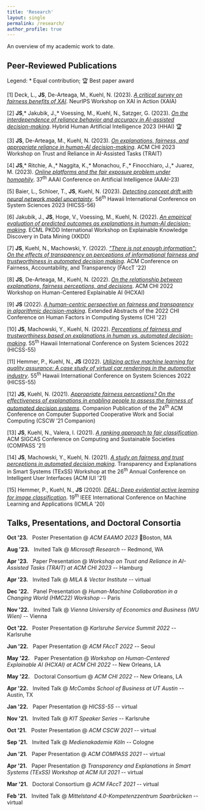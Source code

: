 ```yaml
---
title: 'Research'
layout: single
permalink: /research/
author_profile: true
---
```


An overview of my academic work to date.

## Peer-Reviewed Publications

Legend: \* Equal contribution; 🏆 Best paper award

\[1\] Deck, L., **JS**, De-Arteaga, M., Kuehl, N. (2023). [*A critical survey on fairness benefits of XAI*](https://arxiv.org/pdf/2310.13007.pdf). NeurIPS Workshop on XAI in Action (XAIA)

\[2\] **JS**,\* Jakubik, J.,\* Voessing, M., Kuehl, N., Satzger, G. (2023). [*On the interdependence of reliance behavior and accuracy in AI-assisted decision-making*](https://arxiv.org/pdf/2304.08804.pdf). Hybrid Human Artificial Intelligence 2023 (HHAI) 🏆

\[3\] **JS**, De-Arteaga, M., Kuehl, N. (2023). [*On explanations, fairness, and appropriate reliance in human-AI decision-making*](https://arxiv.org/pdf/2209.11812.pdf). ACM CHI 2023 Workshop on Trust and Reliance in AI-Assisted Tasks (TRAIT)

\[4\] **JS**,\* Ritchie, A.,\* Naggita, K.,\* Monachou, F.,\* Finocchiaro, J.,\* Juarez, M. (2023). [*Online platforms and the fair exposure problem under homophily*](https://arxiv.org/pdf/2202.09727.pdf). 37<sup>th</sup> AAAI Conference on Artificial Intelligence (AAAI-23)

\[5\] Baier, L., Schloer, T., **JS**, Kuehl, N. (2023). [*Detecting concept drift with neural network model uncertainty*](https://arxiv.org/pdf/2107.01873.pdf). 56<sup>th</sup> Hawaii International Conference on System Sciences 2023 (HICSS-56)

\[6\] Jakubik, J., **JS**, Hoge, V., Voessing, M., Kuehl, N. (2022). [*An empirical evaluation of predicted outcomes as explanations in human-AI decision-making*](https://arxiv.org/pdf/2208.04181.pdf). ECML PKDD International Workshop on Explainable Knowledge Discovery in Data Mining (XKDD)

\[7\] **JS**, Kuehl, N., Machowski, Y. (2022). [*"There is not enough information": On the effects of transparency on perceptions of informational fairness and trustworthiness in automated decision making*](https://arxiv.org/pdf/2205.05758.pdf). ACM Conference on Fairness, Accountability, and Transparency (FAccT '22)

\[8\] **JS**, De-Arteaga, M., Kuehl, N. (2022). [*On the relationship between explanations, fairness perceptions, and decisions*](https://arxiv.org/pdf/2204.13156.pdf). ACM CHI 2022 Workshop on Human-Centered Explainable AI (HCXAI)

\[9\] **JS** (2022). [*A human-centric perspective on fairness and transparency in algorithmic decision-making*](https://arxiv.org/pdf/2205.00033.pdf). Extended Abstracts of the 2022 CHI Conference on Human Factors in Computing Systems (CHI '22)

\[10\] **JS**, Machowski, Y., Kuehl, N. (2022). [*Perceptions of fairness and trustworthiness based on explanations in human vs. automated decision-making*](https://arxiv.org/pdf/2109.05792.pdf). 55<sup>th</sup> Hawaii International Conference on System Sciences 2022 (HICSS-55)

\[11\] Hemmer, P., Kuehl, N., **JS** (2022). [*Utilizing active machine learning for quality assurance: A case study of virtual car renderings in the automotive industry*](https://arxiv.org/pdf/2110.09023.pdf). 55<sup>th</sup> Hawaii International Conference on System Sciences 2022 (HICSS-55)

\[12\] **JS**, Kuehl, N. (2021). [*Appropriate fairness perceptions? On the effectiveness of explanations in enabling people to assess the fairness of automated decision systems*](https://arxiv.org/pdf/2108.06500.pdf). Companion Publication of the 24<sup>th</sup> ACM Conference on Computer Supported Cooperative Work and Social Computing (CSCW ’21 Companion)

\[13\] **JS**, Kuehl, N., Valera, I. (2021). [*A ranking approach to fair classification*](https://arxiv.org/pdf/2102.04565.pdf). ACM SIGCAS Conference on Computing and Sustainable Societies (COMPASS '21)

\[14\] **JS**, Machowski, Y., Kuehl, N. (2021). [*A study on fairness and trust perceptions in automated decision making*](https://arxiv.org/pdf/2103.04757.pdf). Transparency and Explanations in Smart Systems (TExSS) Workshop at the 26<sup>th</sup> Annual Conference on Intelligent User Interfaces (ACM IUI '21)

\[15\] Hemmer, P., Kuehl, N., **JS** (2020). [*DEAL: Deep evidential active learning for image classification*](https://arxiv.org/pdf/2007.11344.pdf). 19<sup>th</sup> IEEE International Conference on Machine Learning and Applications (ICMLA '20)

## Talks, Presentations, and Doctoral Consortia

**Oct '23.** &nbsp; Poster Presentation @ *ACM EAAMO 2023* 📍Boston, MA

**Aug '23.** &nbsp; Invited Talk @ *Microsoft Research* -- Redmond, WA

**Apr '23.** &nbsp; Paper Presentation @ *Workshop on Trust and Reliance in AI-Assisted Tasks (TRAIT) at ACM CHI 2023* -- Hamburg

**Apr '23.** &nbsp; Invited Talk @ *MILA & Vector Institute* -- virtual

**Dec '22.** &nbsp; Panel Presentation @ *Human-Machine Collaboration in a Changing World (HMC22) Workshop* -- Paris

**Nov '22.** &nbsp; Invited Talk @ *Vienna University of Economics and Business (WU Wien)* -- Vienna

**Oct '22.** &nbsp; Poster Presentation @ *Karlsruhe Service Summit 2022* -- Karlsruhe

**Jun '22.** &nbsp; Paper Presentation @ *ACM FAccT 2022* -- Seoul

**May '22.** &nbsp; Paper Presentation @ *Workshop on Human-Centered Explainable AI (HCXAI) at ACM CHI 2022* -- New Orleans, LA

**May '22.** &nbsp; Doctoral Consortium @ *ACM CHI 2022* -- New Orleans, LA

**Apr '22.** &nbsp; Invited Talk @ *McCombs School of Business at UT Austin* -- Austin, TX

**Jan '22.** &nbsp; Paper Presentation @ *HICSS-55* -- virtual

**Nov '21.** &nbsp; Invited Talk @ *KIT Speaker Series* -- Karlsruhe

**Oct '21.** &nbsp; Poster Presentation @ *ACM CSCW 2021* -- virtual

**Sep '21.** &nbsp; Invited Talk @ *Medienakademie Köln* -- Cologne

**Jun '21.** &nbsp; Paper Presentation @ *ACM COMPASS 2021* -- virtual

**Apr '21.** &nbsp; Paper Presentation @ *Transparency and Explanations in Smart Systems (TExSS) Workshop at ACM IUI 2021* -- virtual

**Mar '21.** &nbsp; Doctoral Consortium @ *ACM FAccT 2021* -- virtual

**Feb '21.** &nbsp; Invited Talk @ *Mittelstand 4.0-Kompetenzzentrum Saarbrücken* -- virtual



